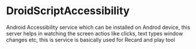 # DroidScriptAccessibility
Android Accessibility service which can be installed on Androd device, this server helps in watching the screen actios like clicks, text types window changes etc, this is service is basically used for Recard and play tool
